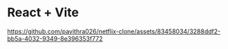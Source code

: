 # React + Vite 


https://github.com/pavithra026/netflix-clone/assets/83458034/3288ddf2-bb5a-4032-9349-8e396353f772
